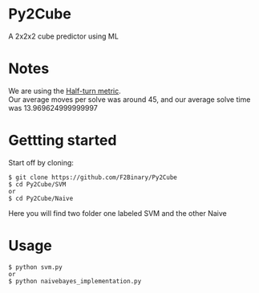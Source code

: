 # Py2Cube
A 2x2x2 cube predictor using ML 
# Notes
We are using the [Half-turn metric](https://www.speedsolving.com/wiki/index.php/Metric#HTM).\
Our average moves per solve was around 45, and our average solve time was 13.969624999999997
# Gettting started

Start off by cloning:
```
$ git clone https://github.com/F2Binary/Py2Cube 
$ cd Py2Cube/SVM 
or
$ cd Py2Cube/Naive
```
Here you will find two folder one labeled SVM and the other Naive
# Usage
```
$ python svm.py
or
$ python naivebayes_implementation.py
```
